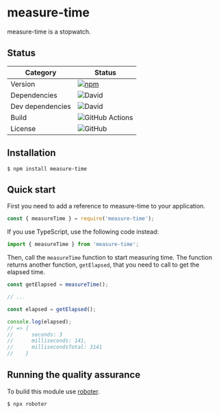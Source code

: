# measure-time

measure-time is a stopwatch.

## Status

| Category         | Status                                                                                                    |
| ---------------- | --------------------------------------------------------------------------------------------------------- |
| Version          | [![npm](https://img.shields.io/npm/v/measure-time)](https://www.npmjs.com/package/measure-time)           |
| Dependencies     | ![David](https://img.shields.io/david/thenativeweb/measure-time)                                          |
| Dev dependencies | ![David](https://img.shields.io/david/dev/thenativeweb/measure-time)                                      |
| Build            | ![GitHub Actions](https://github.com/thenativeweb/measure-time/workflows/Release/badge.svg?branch=master) |
| License          | ![GitHub](https://img.shields.io/github/license/thenativeweb/measure-time)                                |

## Installation

```shell
$ npm install measure-time
```

## Quick start

First you need to add a reference to measure-time to your application.

```javascript
const { measureTime } = require('measure-time');
```

If you use TypeScript, use the following code instead:

```typescript
import { measureTime } from 'measure-time';
```

Then, call the `measureTime` function to start measuring time. The function returns another function, `getElapsed`, that you need to call to get the elapsed time.

```javascript
const getElapsed = measureTime();

// ...

const elapsed = getElapsed();

console.log(elapsed);
// => {
//      seconds: 3
//      milliseconds: 141,
//      millisecondsTotal: 3141
//    }
```

## Running the quality assurance

To build this module use [roboter](https://www.npmjs.com/package/roboter).

```shell
$ npx roboter
```
